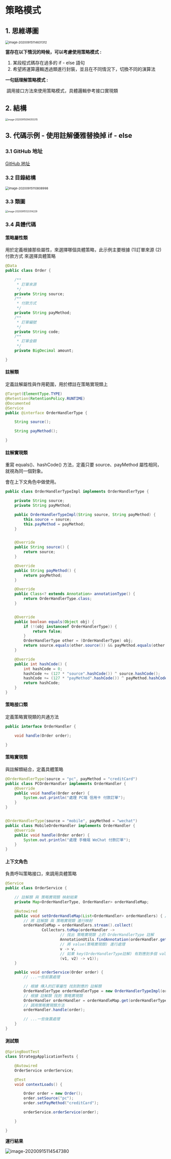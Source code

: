 # 策略模式



## 1. 思維導圖

<img src="https://raw.githubusercontent.com/waiting0324/TyporaImg/master/image-20200915114631312.png" alt="image-20200915114631312" style="zoom:67%;" />



**當存在以下情況的時候，可以考慮使用策略模式 :**

1. 某段程式碼存在過多的 if - else 語句
2. 希望將運算邏輯透過類進行封裝，並且在不同情況下，切換不同的演算法



**一句話理解策略模式 :**

​	調用接口方法來使用策略模式，具體邏輯參考接口實現類



## 2. 結構

<img src="https://raw.githubusercontent.com/waiting0324/TyporaImg/master/image-20200915094355315.png" alt="image-20200915094355315" style="zoom: 50%;" />

## 3. 代碼示例 - 使用註解優雅替換掉 if - else



### 3.1 GitHub 地址

[GitHub 地址](https://github.com/waiting0324/Strategy-Pattern)



### 3.2 目錄結構

<img src="https://raw.githubusercontent.com/waiting0324/TyporaImg/master/image-20200915110808998.png" alt="image-20200915110808998" style="zoom:67%;" />



### 3.3 類圖

<img src="https://raw.githubusercontent.com/waiting0324/TyporaImg/master/image-20200915125327640.png" alt="image-20200915123314229" style="zoom: 50%;" />





### 3.4 具體代碼



#### 策略屬性類

用於定義根據那些屬性，來選擇哪個具體策略，此示例主要根據 (1)訂單來源 (2)付款方式 來選擇具體策略

```java
@Data
public class Order {

    /**
     * 訂單來源
     */
    private String source;
    /**
     * 付款方式
     */
    private String payMethod;
    /**
     * 訂單編號
     */
    private String code;
    /**
     * 訂單金額
     */
    private BigDecimal amount;

}
```





#### 註解類

定義註解屬性與作用範圍，用於標註在策略實現類上

```java
@Target(ElementType.TYPE)
@Retention(RetentionPolicy.RUNTIME)
@Documented
@Service
public @interface OrderHandlerType {

    String source();

    String payMethod();

}
```





#### 註解實現類

重寫 equals()、hashCode() 方法，定義只要 source、payMethod 屬性相同，就視為同一個對象。

會在上下文角色中做使用。

```java
public class OrderHandlerTypeImpl implements OrderHandlerType {

    private String source;
    private String payMethod;

    public OrderHandlerTypeImpl(String source, String payMethod) {
        this.source = source;
        this.payMethod = payMethod;
    }


    @Override
    public String source() {
        return source;
    }

    @Override
    public String payMethod() {
        return payMethod;
    }

    @Override
    public Class<? extends Annotation> annotationType() {
        return OrderHandlerType.class;
    }


    @Override
    public boolean equals(Object obj) {
        if (!(obj instanceof OrderHandlerType)) {
            return false;
        }
        OrderHandlerType other = (OrderHandlerType) obj;
        return source.equals(other.source()) && payMethod.equals(other.payMethod());
    }

    @Override
    public int hashCode() {
        int hashCode = 0;
        hashCode += (127 * "source".hashCode()) ^ source.hashCode();
        hashCode += (127 * "payMethod".hashCode()) ^ payMethod.hashCode();
        return hashCode;
    }
}
```





#### 策略接口類

定義策略實現類的共通方法

```java
public interface OrderHandler {

    void handle(Order order);

}
```





#### 策略實現類

與註解類結合，定義具體策略

```java
@OrderHandlerType(source = "pc", payMethod = "creditCard")
public class PCOrderHandler implements OrderHandler {
    @Override
    public void handle(Order order) {
        System.out.println("處理 PC端 信用卡 付款訂單");
    }
}


@OrderHandlerType(source = "mobile", payMethod = "wechat")
public class MobileOrderHandler implements OrderHandler {
    @Override
    public void handle(Order order) {
        System.out.println("處理 手機端 WeChat 付款訂單");
    }
}
```





#### 上下文角色

負責呼叫策略接口，來調用具體策略

```java
@Service
public class OrderService {

    // 註解類 與 策略實現類 映射結果
    private Map<OrderHandlerType, OrderHandler> orderHandleMap;

    @Autowired
    public void setOrderHandleMap(List<OrderHandler> orderHandlers) { // 注入各種類型的訂單處理類
        // 將 註解類 與 策略實現類 進行映射
        orderHandleMap = orderHandlers.stream().collect(
                Collectors.toMap(orderHandler ->
                        // 找出 策略實現類 上的 OrderHandlerType 註解
                        AnnotationUtils.findAnnotation(orderHandler.getClass(), OrderHandlerType.class),
                        // 將 value(策略實現類) 進行處理
                        v -> v,
                        // 如果 key(OrderHandlerType註解) 有對應到多個 value(策略實現類) 則選擇 v1(第一個)
                        (v1, v2) -> v1));
    }

    public void orderService(Order order) {
        // ...一些前置處理

        // 根據 傳入的訂單屬性 找到對應的 註解類
        OrderHandlerType orderHandlerType = new OrderHandlerTypeImpl(order.getSource(), order.getPayMethod());
        // 根據 註解類 找到 策略實現類
        OrderHandler orderHandler = orderHandleMap.get(orderHandlerType);
        // 調用策略實現類方法
        orderHandler.handle(order);

        // ...一些後置處理
    }
}
```



#### 測試類

```java
@SpringBootTest
class StrategyApplicationTests {

    @Autowired
    OrderService orderService;

    @Test
    void contextLoads() {

        Order order = new Order();
        order.setSource("pc");
        order.setPayMethod("creditCard");

        orderService.orderService(order);

    }

}
```



**運行結果**

![image-20200915114547380](https://raw.githubusercontent.com/waiting0324/TyporaImg/master/image-20200915114547380.png)




